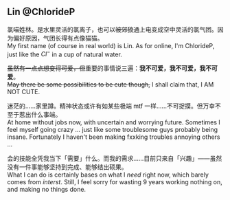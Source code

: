 ## Lin @ChlorideP
氯喵姓林。是水里灵活的氯离子，也可以~~被郊狼~~通上电变成空中灵活的氯气团。因为偏好原因，气团长得有点像猫猫。  
My first name (of course in real world) is Lin. As for online, I'm ChlorideP, just like the $Cl^-$ in a cup of natural water.

~~虽然有一点点想变得可爱，但~~重要的事情说三遍：**我不可爱，我不可爱，我不可爱**。  
~~May there be some possibilities to be cute though,~~ I shall claim that, I AM NOT CUTE.

迷茫的……家里蹲。精神状态或许有如某些极端 mtf 一样……不可捉摸。但万幸不至于惹出什么事端。  
At home without jobs now, with uncertain and worrying future. Sometimes I feel myself going crazy ... just like some troublesome guys probably being insane. Fortunately I haven't been making fxxking troubles annoying others ...

会的技能全凭我当下「需要」什么。而我的需求……目前只来自「兴趣」——虽然没有一件事能够坚持到完成、能够结出硕果。  
What I can do is certainly bases on what I *need* right now, which barely comes from *interst*. Still, I feel sorry for wasting 9 years working nothing on, and making no things done.
